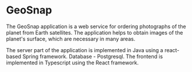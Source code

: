 # GeoSnap
  The GeoSnap application is a web service for ordering photographs of the planet from Earth satellites.
The application helps to obtain images of the planet's surface, which are necessary in many areas.

  The server part of the application is implemented in Java using a react-based Spring framework.
Database - Postgresql. The frontend is implemented in Typescript using the React framework.
    
